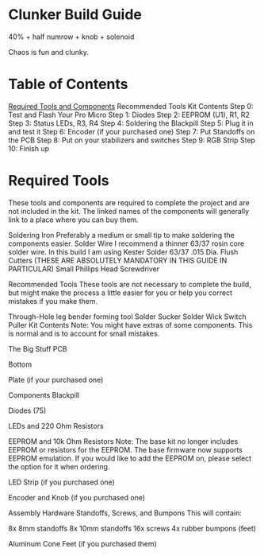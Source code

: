 # Clunker Build Guide
40% + half numrow + knob + solenoid

Chaos is fun and clunky.

# Table of Contents
[Required Tools and Components](#required)
Recommended Tools
Kit Contents
Step 0: Test and Flash Your Pro Micro
Step 1: Diodes
Step 2: EEPROM (U1), R1, R2​
Step 3: Status LEDs, R3, R4​
Step 4: Soldering the Blackpill​
Step 5: Plug it in and test it​
Step 6: Encoder (if your purchased one)​
Step 7: Put Standoffs on the PCB​
Step 8: Put on your stabilizers and switches
Step 9: RGB Strip
Step 10: Finish up

# Required Tools
<a id="required">
These tools and components are required to complete the project and are not included in the kit. The linked names of the components will generally link to a place where you can buy them.

Soldering Iron
Preferably a medium or small tip to make soldering the components easier.
Solder Wire
 I recommend a thinner 63/37 rosin core solder wire. In this build I am using Kester Solder 63/37 .015 Dia. 
 Flush Cutters (THESE ARE ABSOLUTELY MANDATORY IN THIS GUIDE IN PARTICULAR)
Small Phillips Head Screwdriver
 
 
 Recommended Tools
These tools are not necessary to complete the build, but might make the process a little easier for you or help you correct mistakes if you make them.

Through-Hole leg bender forming tool
Solder Sucker
Solder Wick
Switch Puller
Kit Contents
Note: You might have extras of some components. This is normal and is to account for small mistakes.

The Big Stuff
PCB

Bottom

Plate
(if your purchased one)

Components
Blackpill

Diodes (75)

LEDs and 220 Ohm Resistors

EEPROM and 10k Ohm Resistors
Note: The base kit no longer includes EEPROM or resistors for the EEPROM. The base firmware now supports EEPROM emulation. If you would like to add the EEPROM on, please select the option for it when ordering.



LED Strip
(if you purchased one)

Encoder and Knob
(if you purchased one)

Assembly Hardware
Standoffs, Screws, and Bumpons
This will contain:

8x 8mm standoffs
8x 10mm standoffs
16x screws
4x rubber bumpons (feet)

Aluminum Cone Feet
(if you purchased them)

